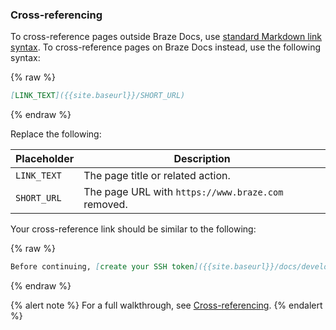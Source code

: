 ### Cross-referencing

To cross-reference pages outside Braze Docs, use [standard Markdown link syntax](https://www.markdownguide.org/basic-syntax/#links). To cross-reference pages on Braze Docs instead, use the following syntax:

{% raw %}
```markdown
[LINK_TEXT]({{site.baseurl}}/SHORT_URL)
```
{% endraw %}

Replace the following:

| Placeholder  | Description                                            |
|--------------|--------------------------------------------------------|
| `LINK_TEXT`  | The page title or related action.                      |
| `SHORT_URL`  | The page URL with `https://www.braze.com` removed. |

Your cross-reference link should be similar to the following:

{% raw %}
```markdown
Before continuing, [create your SSH token]({{site.baseurl}}/docs/developer_guide/platform_wide/sdk_authentication).
```
{% endraw %}

{% alert note %}
For a full walkthrough, see [Cross-referencing]({{site.baseurl}}/home/contributing/content_management/cross_referencing/).
{% endalert %}